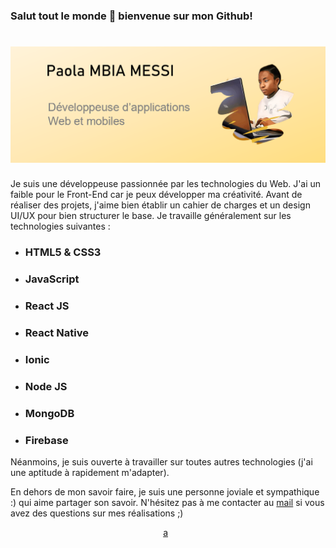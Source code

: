### Salut tout le monde 👋 bienvenue sur mon Github!

# ![PaolaMBIA](https://github.com/PaolaMBIA/PaolaMBIA/blob/main/baner.PNG)

Je suis une développeuse passionnée par les technologies du Web. J'ai un faible pour le Front-End car je peux développer ma créativité. Avant de réaliser des projets, j'aime bien établir un cahier de charges et un design UI/UX pour bien structurer le base. Je travaille généralement sur les technologies suivantes :
- ### <p font-size=5>HTML5 & CSS3</p>
- ### <p font-size=5>JavaScript</p>
- ### <p font-size=5>React JS</p>
- ### <p font-size=5>React Native</p>
- ### <p font-size=5>Ionic</p>
- ### <p font-size=5>Node JS</p>
- ### <p font-size=5>MongoDB</p>
- ### <p font-size=5>Firebase</p>
 
Néanmoins, je suis ouverte à travailler sur toutes autres technologies (j'ai une aptitude à rapidement m'adapter).

En dehors de mon savoir faire, je suis une personne joviale et sympathique :) qui aime partager son savoir. N'hésitez pas à me contacter au [mail](mailto:afrik.tchop@gmail.com) si vous avez des questions sur mes réalisations ;)

<p align='center'>
 <a href="https://www.linkedin.com/in/paola-mbia-messi-86273a150/">a</a>&nbsp;&nbsp;
</p>
